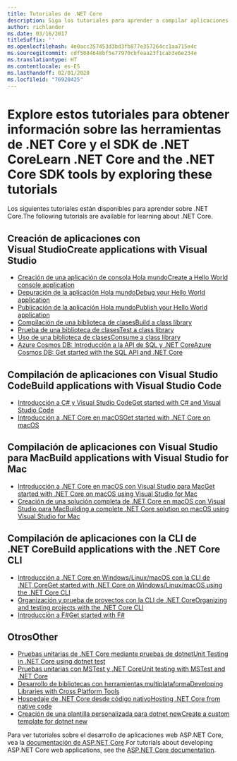 ```yaml
---
title: Tutoriales de .NET Core
description: Siga los tutoriales para aprender a compilar aplicaciones y bibliotecas de .NET Core en Mac, Linux y Windows.
author: richlander
ms.date: 03/16/2017
titleSuffix: ''
ms.openlocfilehash: 4e0acc357453d3bd3fb877e357264cc1aa715e4c
ms.sourcegitcommit: cdf5084648bf5e77970cbfeaa23f1cab3e6e234e
ms.translationtype: HT
ms.contentlocale: es-ES
ms.lasthandoff: 02/01/2020
ms.locfileid: "76920425"
---
```

# <a name="learn-net-core-and-the-net-core-sdk-tools-by-exploring-these-tutorials"></a><span data-ttu-id="98b9c-103">Explore estos tutoriales para obtener información sobre las herramientas de .NET Core y el SDK de .NET Core</span><span class="sxs-lookup"><span data-stu-id="98b9c-103">Learn .NET Core and the .NET Core SDK tools by exploring these tutorials</span></span>

<span data-ttu-id="98b9c-104">Los siguientes tutoriales están disponibles para aprender sobre .NET Core.</span><span class="sxs-lookup"><span data-stu-id="98b9c-104">The following tutorials are available for learning about .NET Core.</span></span>

## <a name="create-applications-with-visual-studio"></a><span data-ttu-id="98b9c-105">Creación de aplicaciones con Visual Studio</span><span class="sxs-lookup"><span data-stu-id="98b9c-105">Create applications with Visual Studio</span></span>

- [<span data-ttu-id="98b9c-106">Creación de una aplicación de consola Hola mundo</span><span class="sxs-lookup"><span data-stu-id="98b9c-106">Create a Hello World console application</span></span>](with-visual-studio.md)
- [<span data-ttu-id="98b9c-107">Depuración de la aplicación Hola mundo</span><span class="sxs-lookup"><span data-stu-id="98b9c-107">Debug your Hello World application</span></span>](debugging-with-visual-studio.md)
- [<span data-ttu-id="98b9c-108">Publicación de la aplicación Hola mundo</span><span class="sxs-lookup"><span data-stu-id="98b9c-108">Publish your Hello World application</span></span>](publishing-with-visual-studio.md)
- [<span data-ttu-id="98b9c-109">Compilación de una biblioteca de clases</span><span class="sxs-lookup"><span data-stu-id="98b9c-109">Build a class library</span></span>](library-with-visual-studio.md)
- [<span data-ttu-id="98b9c-110">Prueba de una biblioteca de clases</span><span class="sxs-lookup"><span data-stu-id="98b9c-110">Test a class library</span></span>](testing-library-with-visual-studio.md)
- [<span data-ttu-id="98b9c-111">Uso de una biblioteca de clases</span><span class="sxs-lookup"><span data-stu-id="98b9c-111">Consume a class library</span></span>](consuming-library-with-visual-studio.md)
- [<span data-ttu-id="98b9c-112">Azure Cosmos DB: Introducción a la API de SQL y .NET Core</span><span class="sxs-lookup"><span data-stu-id="98b9c-112">Azure Cosmos DB: Get started with the SQL API and .NET Core</span></span>](/azure/cosmos-db/sql-api-dotnetcore-get-started)

## <a name="build-applications-with-visual-studio-code"></a><span data-ttu-id="98b9c-113">Compilación de aplicaciones con Visual Studio Code</span><span class="sxs-lookup"><span data-stu-id="98b9c-113">Build applications with Visual Studio Code</span></span>

- [<span data-ttu-id="98b9c-114">Introducción a C# y Visual Studio Code</span><span class="sxs-lookup"><span data-stu-id="98b9c-114">Get started with C# and Visual Studio Code</span></span>](with-visual-studio-code.md)
- [<span data-ttu-id="98b9c-115">Introducción a .NET Core en macOS</span><span class="sxs-lookup"><span data-stu-id="98b9c-115">Get started with .NET Core on macOS</span></span>](using-on-macos.md)

## <a name="build-applications-with-visual-studio-for-mac"></a><span data-ttu-id="98b9c-116">Compilación de aplicaciones con Visual Studio para Mac</span><span class="sxs-lookup"><span data-stu-id="98b9c-116">Build applications with Visual Studio for Mac</span></span>

- [<span data-ttu-id="98b9c-117">Introducción a .NET Core en macOS con Visual Studio para Mac</span><span class="sxs-lookup"><span data-stu-id="98b9c-117">Get started with .NET Core on macOS using Visual Studio for Mac</span></span>](using-on-mac-vs.md)
- [<span data-ttu-id="98b9c-118">Creación de una solución completa de .NET Core en macOS con Visual Studio para Mac</span><span class="sxs-lookup"><span data-stu-id="98b9c-118">Building a complete .NET Core solution on macOS using Visual Studio for Mac</span></span>](using-on-mac-vs-full-solution.md)

## <a name="build-applications-with-the-net-core-cli"></a><span data-ttu-id="98b9c-119">Compilación de aplicaciones con la CLI de .NET Core</span><span class="sxs-lookup"><span data-stu-id="98b9c-119">Build applications with the .NET Core CLI</span></span>

- [<span data-ttu-id="98b9c-120">Introducción a .NET Core en Windows/Linux/macOS con la CLI de .NET Core</span><span class="sxs-lookup"><span data-stu-id="98b9c-120">Get started with .NET Core on Windows/Linux/macOS using the .NET Core CLI</span></span>](cli-create-console-app.md)
- [<span data-ttu-id="98b9c-121">Organización y prueba de proyectos con la CLI de .NET Core</span><span class="sxs-lookup"><span data-stu-id="98b9c-121">Organizing and testing projects with the .NET Core CLI</span></span>](testing-with-cli.md)
- [<span data-ttu-id="98b9c-122">Introducción a F#</span><span class="sxs-lookup"><span data-stu-id="98b9c-122">Get started with F#</span></span>](../../fsharp/get-started/get-started-command-line.md)

## <a name="other"></a><span data-ttu-id="98b9c-123">Otros</span><span class="sxs-lookup"><span data-stu-id="98b9c-123">Other</span></span>

- [<span data-ttu-id="98b9c-124">Pruebas unitarias de .NET Core mediante pruebas de dotnet</span><span class="sxs-lookup"><span data-stu-id="98b9c-124">Unit Testing in .NET Core using dotnet test</span></span>](../testing/unit-testing-with-dotnet-test.md)
- [<span data-ttu-id="98b9c-125">Pruebas unitarias con MSTest y .NET Core</span><span class="sxs-lookup"><span data-stu-id="98b9c-125">Unit testing with MSTest and .NET Core</span></span>](../testing/unit-testing-with-mstest.md)
- [<span data-ttu-id="98b9c-126">Desarrollo de bibliotecas con herramientas multiplataforma</span><span class="sxs-lookup"><span data-stu-id="98b9c-126">Developing Libraries with Cross Platform Tools</span></span>](libraries.md)
- [<span data-ttu-id="98b9c-127">Hospedaje de .NET Core desde código nativo</span><span class="sxs-lookup"><span data-stu-id="98b9c-127">Hosting .NET Core from native code</span></span>](netcore-hosting.md)
- [<span data-ttu-id="98b9c-128">Creación de una plantilla personalizada para dotnet new</span><span class="sxs-lookup"><span data-stu-id="98b9c-128">Create a custom template for dotnet new</span></span>](cli-templates-create-item-template.md)

<span data-ttu-id="98b9c-129">Para ver tutoriales sobre el desarrollo de aplicaciones web ASP.NET Core, vea la [documentación de ASP.NET Core](/aspnet/core/).</span><span class="sxs-lookup"><span data-stu-id="98b9c-129">For tutorials about developing ASP.NET Core web applications, see the [ASP.NET Core documentation](/aspnet/core/).</span></span>
